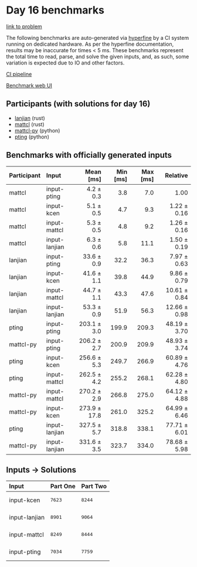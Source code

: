 # Day 16 benchmarks

[link to problem](https://adventofcode.com/2023/day/16)

The following benchmarks are auto-generated via
[hyperfine](https://github.com/sharkdp/hyperfine) by a CI system running on
dedicated hardware. As per the hyperfine documentation, results may be
inaccurate for times < 5 ms. These benchmarks represent the total time to read,
parse, and solve the given inputs, and, as such, some variation is expected due
to IO and other factors.

[CI pipeline](http://ci.papercode.net:8080/teams/main/pipelines/aoc2023)

[Benchmark web UI](https://aoc.ancalagon.black)


## Participants (with solutions for day 16)

- [lanjian](https://github.com/lanjian/aoc-2023) (rust)
- [mattcl](https://github.com/mattcl/aoc2023) (rust)
- [mattcl-py](https://github.com/mattcl/aoc2023-py) (python)
- [pting](https://github.com/pting/aoc2023) (python)


## Benchmarks with officially generated inputs

| Participant | Input | Mean [ms] | Min [ms] | Max [ms] | Relative |
|:---|:---|---:|---:|---:|---:|
| mattcl | input-pting | 4.2 ± 0.3 | 3.8 | 7.0 | 1.00 |
| mattcl | input-kcen | 5.1 ± 0.5 | 4.7 | 9.3 | 1.22 ± 0.16 |
| mattcl | input-mattcl | 5.3 ± 0.5 | 4.8 | 9.2 | 1.26 ± 0.16 |
| mattcl | input-lanjian | 6.3 ± 0.6 | 5.8 | 11.1 | 1.50 ± 0.19 |
| lanjian | input-pting | 33.6 ± 0.9 | 32.2 | 36.3 | 7.97 ± 0.63 |
| lanjian | input-kcen | 41.6 ± 1.1 | 39.8 | 44.9 | 9.86 ± 0.79 |
| lanjian | input-mattcl | 44.7 ± 1.1 | 43.3 | 47.6 | 10.61 ± 0.84 |
| lanjian | input-lanjian | 53.3 ± 0.9 | 51.9 | 56.3 | 12.66 ± 0.98 |
| pting | input-pting | 203.1 ± 3.0 | 199.9 | 209.3 | 48.19 ± 3.70 |
| mattcl-py | input-pting | 206.2 ± 2.7 | 200.9 | 209.9 | 48.93 ± 3.74 |
| pting | input-kcen | 256.6 ± 5.3 | 249.7 | 266.9 | 60.89 ± 4.76 |
| pting | input-mattcl | 262.5 ± 4.2 | 255.2 | 268.1 | 62.28 ± 4.80 |
| mattcl-py | input-mattcl | 270.2 ± 2.9 | 266.8 | 275.0 | 64.12 ± 4.88 |
| mattcl-py | input-kcen | 273.9 ± 17.8 | 261.0 | 325.2 | 64.99 ± 6.46 |
| pting | input-lanjian | 327.5 ± 5.7 | 318.8 | 338.1 | 77.71 ± 6.01 |
| mattcl-py | input-lanjian | 331.6 ± 3.5 | 323.7 | 334.0 | 78.68 ± 5.98 |


## Inputs -> Solutions

| Input | Part One | Part Two |
|:---|:---|:---|
|input-kcen|<pre>7623</pre>|<pre>8244</pre>|
|input-lanjian|<pre>8901</pre>|<pre>9064</pre>|
|input-mattcl|<pre>8249</pre>|<pre>8444</pre>|
|input-pting|<pre>7034</pre>|<pre>7759</pre>|